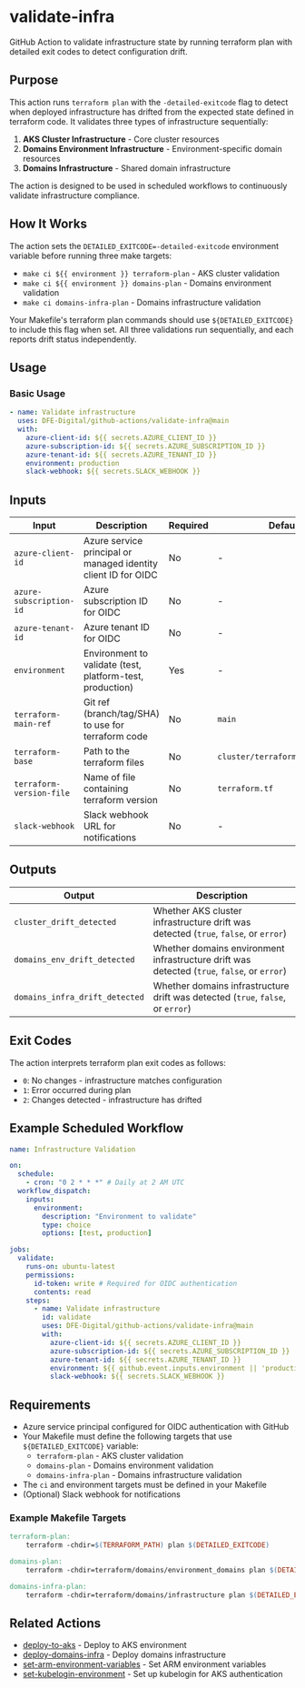 # validate-infra

GitHub Action to validate infrastructure state by running terraform plan with detailed exit codes to detect configuration drift.

## Purpose

This action runs `terraform plan` with the `-detailed-exitcode` flag to detect when deployed infrastructure has drifted from the expected state defined in terraform code. It validates three types of infrastructure sequentially:

1. **AKS Cluster Infrastructure** - Core cluster resources
2. **Domains Environment Infrastructure** - Environment-specific domain resources
3. **Domains Infrastructure** - Shared domain infrastructure

The action is designed to be used in scheduled workflows to continuously validate infrastructure compliance.

## How It Works

The action sets the `DETAILED_EXITCODE=-detailed-exitcode` environment variable before running three make targets:
- `make ci ${{ environment }} terraform-plan` - AKS cluster validation
- `make ci ${{ environment }} domains-plan` - Domains environment validation
- `make ci domains-infra-plan` - Domains infrastructure validation

Your Makefile's terraform plan commands should use `${DETAILED_EXITCODE}` to include this flag when set. All three validations run sequentially, and each reports drift status independently.

## Usage

### Basic Usage

```yaml
- name: Validate infrastructure
  uses: DFE-Digital/github-actions/validate-infra@main
  with:
    azure-client-id: ${{ secrets.AZURE_CLIENT_ID }}
    azure-subscription-id: ${{ secrets.AZURE_SUBSCRIPTION_ID }}
    azure-tenant-id: ${{ secrets.AZURE_TENANT_ID }}
    environment: production
    slack-webhook: ${{ secrets.SLACK_WEBHOOK }}
```

## Inputs

| Input                   | Description                                                    | Required | Default                         |
| ----------------------- | -------------------------------------------------------------- | -------- | ------------------------------- |
| `azure-client-id`       | Azure service principal or managed identity client ID for OIDC | No       | -                               |
| `azure-subscription-id` | Azure subscription ID for OIDC                                 | No       | -                               |
| `azure-tenant-id`       | Azure tenant ID for OIDC                                       | No       | -                               |
| `environment`           | Environment to validate (test, platform-test, production)      | Yes      | -                               |
| `terraform-main-ref`    | Git ref (branch/tag/SHA) to use for terraform code             | No       | `main`                          |
| `terraform-base`        | Path to the terraform files                                    | No       | `cluster/terraform_aks_cluster` |
| `terraform-version-file`| Name of file containing terraform version                      | No       | `terraform.tf`                  |
| `slack-webhook`         | Slack webhook URL for notifications                            | No       | -                               |

## Outputs

| Output                       | Description                                                                             |
| ---------------------------- | --------------------------------------------------------------------------------------- |
| `cluster_drift_detected`     | Whether AKS cluster infrastructure drift was detected (`true`, `false`, or `error`)     |
| `domains_env_drift_detected` | Whether domains environment infrastructure drift was detected (`true`, `false`, or `error`) |
| `domains_infra_drift_detected` | Whether domains infrastructure drift was detected (`true`, `false`, or `error`)       |

## Exit Codes

The action interprets terraform plan exit codes as follows:

- `0`: No changes - infrastructure matches configuration
- `1`: Error occurred during plan
- `2`: Changes detected - infrastructure has drifted

## Example Scheduled Workflow

```yaml
name: Infrastructure Validation

on:
  schedule:
    - cron: "0 2 * * *" # Daily at 2 AM UTC
  workflow_dispatch:
    inputs:
      environment:
        description: "Environment to validate"
        type: choice
        options: [test, production]

jobs:
  validate:
    runs-on: ubuntu-latest
    permissions:
      id-token: write # Required for OIDC authentication
      contents: read
    steps:
      - name: Validate infrastructure
        id: validate
        uses: DFE-Digital/github-actions/validate-infra@main
        with:
          azure-client-id: ${{ secrets.AZURE_CLIENT_ID }}
          azure-subscription-id: ${{ secrets.AZURE_SUBSCRIPTION_ID }}
          azure-tenant-id: ${{ secrets.AZURE_TENANT_ID }}
          environment: ${{ github.event.inputs.environment || 'production' }}
          slack-webhook: ${{ secrets.SLACK_WEBHOOK }}
```

## Requirements

- Azure service principal configured for OIDC authentication with GitHub
- Your Makefile must define the following targets that use `${DETAILED_EXITCODE}` variable:
  - `terraform-plan` - AKS cluster validation
  - `domains-plan` - Domains environment validation
  - `domains-infra-plan` - Domains infrastructure validation
- The `ci` and environment targets must be defined in your Makefile
- (Optional) Slack webhook for notifications

### Example Makefile Targets

```makefile
terraform-plan:
	terraform -chdir=$(TERRAFORM_PATH) plan $(DETAILED_EXITCODE)

domains-plan:
	terraform -chdir=terraform/domains/environment_domains plan $(DETAILED_EXITCODE)

domains-infra-plan:
	terraform -chdir=terraform/domains/infrastructure plan $(DETAILED_EXITCODE)
```

## Related Actions

- [deploy-to-aks](../deploy-to-aks) - Deploy to AKS environment
- [deploy-domains-infra](../deploy-domains-infra) - Deploy domains infrastructure
- [set-arm-environment-variables](../set-arm-environment-variables) - Set ARM environment variables
- [set-kubelogin-environment](../set-kubelogin-environment) - Set up kubelogin for AKS authentication

